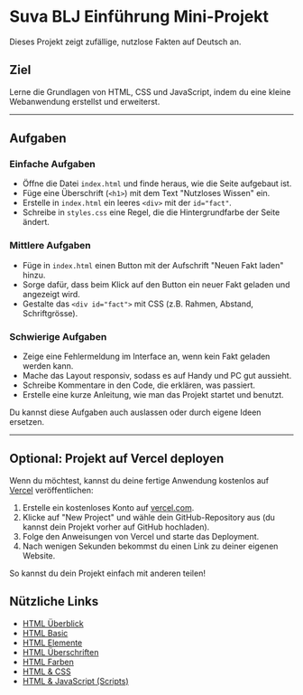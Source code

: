 # Suva BLJ Einführung Mini-Projekt

Dieses Projekt zeigt zufällige, nutzlose Fakten auf Deutsch an.
## Ziel

Lerne die Grundlagen von HTML, CSS und JavaScript, indem du eine kleine Webanwendung erstellst und erweiterst.

---

## Aufgaben

### Einfache Aufgaben

- Öffne die Datei `index.html` und finde heraus, wie die Seite aufgebaut ist.
- Füge eine Überschrift (`<h1>`) mit dem Text "Nutzloses Wissen" ein.
- Erstelle in `index.html` ein leeres `<div>` mit der `id="fact"`.
- Schreibe in `styles.css` eine Regel, die die Hintergrundfarbe der Seite ändert.

### Mittlere Aufgaben

- Füge in `index.html` einen Button mit der Aufschrift "Neuen Fakt laden" hinzu.
- Sorge dafür, dass beim Klick auf den Button ein neuer Fakt geladen und angezeigt wird.
- Gestalte das `<div id="fact">` mit CSS (z\.B\. Rahmen, Abstand, Schriftgrösse).

### Schwierige Aufgaben

- Zeige eine Fehlermeldung im Interface an, wenn kein Fakt geladen werden kann.
- Mache das Layout responsiv, sodass es auf Handy und PC gut aussieht.
- Schreibe Kommentare in den Code, die erklären, was passiert.
- Erstelle eine kurze Anleitung, wie man das Projekt startet und benutzt.

Du kannst diese Aufgaben auch auslassen oder durch eigene Ideen ersetzen.

---
## Optional: Projekt auf Vercel deployen

Wenn du möchtest, kannst du deine fertige Anwendung kostenlos auf [Vercel](https://vercel.com/) veröffentlichen:

1. Erstelle ein kostenloses Konto auf [vercel.com](https://vercel.com/).
2. Klicke auf "New Project" und wähle dein GitHub-Repository aus (du kannst dein Projekt vorher auf GitHub hochladen).
3. Folge den Anweisungen von Vercel und starte das Deployment.
4. Nach wenigen Sekunden bekommst du einen Link zu deiner eigenen Website.

So kannst du dein Projekt einfach mit anderen teilen!

## Nützliche Links
- [HTML Überblick](https://www.w3schools.com/html/default.asp)
- [HTML Basic](https://www.w3schools.com/html/html_basic.asp)
- [HTML Elemente](https://www.w3schools.com/html/html_elements.asp)
- [HTML Überschriften](https://www.w3schools.com/html/html_headings.asp)
- [HTML Farben](https://www.w3schools.com/html/html_colors.asp)
- [HTML & CSS](https://www.w3schools.com/html/html_css.asp)
- [HTML & JavaScript (Scripts)](https://www.w3schools.com/html/html_scripts.asp)
